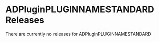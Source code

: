 # ADPluginPLUGINNAMESTANDARD Releases

There are currently no releases for ADPluginPLUGINNAMESTANDARD
